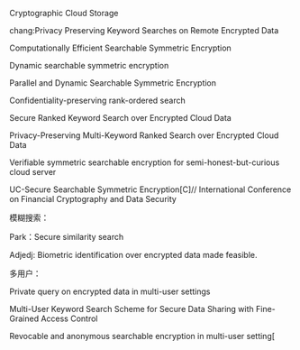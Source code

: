Cryptographic Cloud Storage

chang:Privacy Preserving Keyword Searches on Remote
Encrypted Data



Computationally Efficient Searchable Symmetric Encryption

Dynamic searchable symmetric encryption

Parallel and Dynamic Searchable Symmetric Encryption

Confidentiality-preserving rank-ordered
search

Secure Ranked Keyword Search over Encrypted
Cloud Data

Privacy-Preserving Multi-Keyword Ranked Search over Encrypted Cloud Data

Verifiable symmetric searchable encryption for
semi-honest-but-curious cloud server

UC-Secure Searchable Symmetric Encryption[C]//
International Conference on Financial Cryptography and Data Security



模糊搜索：

Park：Secure similarity
search

Adjedj: Biometric identification over  encrypted data made feasible.

多用户：

Private query on encrypted data in multi-user
settings

Multi-User Keyword Search Scheme for Secure
Data Sharing with Fine-Grained Access Control

Revocable and anonymous searchable encryption in
multi-user setting[

